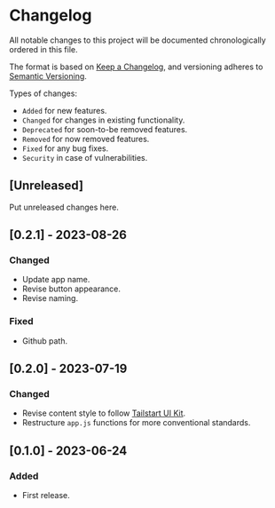 # Changelog
All notable changes to this project will be documented chronologically ordered
in this file.

The format is based on [Keep a Changelog](https://keepachangelog.com/en/1.0.0/),
and versioning adheres to [Semantic Versioning](https://semver.org/spec/v2.0.0.html).

Types of changes:
* `Added` for new features.
* `Changed` for changes in existing functionality.
* `Deprecated` for soon-to-be removed features.
* `Removed` for now removed features.
* `Fixed` for any bug fixes.
* `Security` in case of vulnerabilities.

## [Unreleased]
Put unreleased changes here.

## [0.2.1] - 2023-08-26
### Changed
- Update app name.
- Revise button appearance.
- Revise naming.

### Fixed
- Github path.

## [0.2.0] - 2023-07-19
### Changed
- Revise content style to follow [Tailstart UI Kit](https://github.com/tailstart/uikit-styleguide).
- Restructure `app.js` functions for more conventional standards.

## [0.1.0] - 2023-06-24
### Added
- First release.